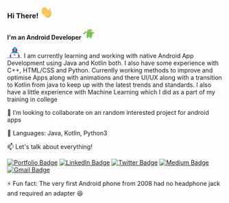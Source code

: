 
### Hi There! <img src="https://github.com/sakshampruthi/sakshampruthi/blob/master/assets/Hi.gif" width="30px">
**I'm an Android Developer**&nbsp;<img src="https://github.com/sakshampruthi/sakshampruthi/blob/master/assets/android.gif" width="30px"/>


<img src="https://github.com/sakshampruthi/sakshampruthi/blob/master/assets/Developer.gif" width="35px"/> I am currently learning and working with native Android App Development using Java and Kotlin both. I also have some experience with C++, HTML/CSS and Python. Currently working methods to improve and optimise Apps along with animations and there UI/UX along with a transition to Kotlin from java to keep up with the latest trends and standards. I also have a little experience with Machine Learning which I did as a part of my training in college

👯 I’m looking to collaborate on an random interested project for android apps

💬 Languages: Java, Kotlin, Python3


📫 Let's talk about everything!
<br>

 [![Portfolio Badge](https://img.shields.io/badge/Portfolio-Saksham%20Pruthi-orange?style=flat&logo=azure-artifacts)](https://sakshampruthi.netlify.app)
 [![LinkedIn Badge](https://img.shields.io/badge/-Saksham%20Pruthi-%230077B5?style=flat&logo=Linkedin&logoColor=white)](https://linkedin.com/in/sakshampruthi/)
 [![Twitter Badge](https://img.shields.io/badge/-@SakshamPruthi_-%231DA1F2?style=flat&labelColor=%231DA1F2&logo=twitter&logoColor=white)](https://twitter.com/SakshamPruthi_)
 [![Medium Badge](https://img.shields.io/badge/-@SakshamPruthi-03a57a?style=flat&labelColor=000000&logo=Medium)](https://sakshampruthi.medium.com/)
 [![Gmail Badge](https://img.shields.io/badge/-saksham.0804@gmail.com-%23D44638?style=flat&logo=Gmail&logoColor=white)](mailto:saksham.0804@gmail.com)
<br>

⚡ Fun fact: The very first Android phone from 2008 had no headphone jack and required an adapter :satisfied:

<!--
**sakshampruthi/sakshampruthi** is a ✨ _special_ ✨ repository because its `README.md` (this file) appears on your GitHub profile.

Here are some ideas to get you started:

- 🔭 I’m currently working on ...
- 🌱 I’m currently learning ...
- 👯 I’m looking to collaborate on ...
- 🤔 I’m looking for help with ...
- 💬 Ask me about ...
- 📫 How to reach me: ...
- 😄 Pronouns: ...
- ⚡ Fun fact: ...
-->
